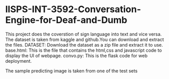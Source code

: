 # llSPS-INT-3592-Conversation-Engine-for-Deaf-and-Dumb
This project does the coverstion of sign language into text and vice versa.
The dataset is taken from kaggle and github.You can download and extract the files.
DATASET:
Download the dataset as a zip file and extract it to use.
base.html:
This is the file that contains the html,css and javascript code to display the UI of webpage.
convo.py:
This is the flask code for web deployment.

The sample predicting image is taken from one of the test sets


